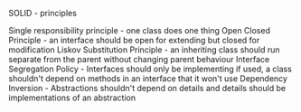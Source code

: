 SOLID - principles

Single responsibility principle - one class does one thing
Open Closed Principle - an interface should be open for extending but closed for modification
Liskov Substitution Principle - an inheriting class should run separate from the parent without changing parent behaviour
Interface Segregation Policy - Interfaces should only be implementing if used, a class shouldn't depend on methods in an interface that it won't use
Dependency Inversion - Abstractions shouldn't depend on details and details should be implementations of an abstraction
